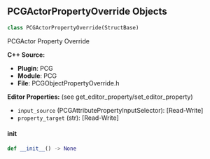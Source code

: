 ## PCGActorPropertyOverride Objects

```python
class PCGActorPropertyOverride(StructBase)
```

PCGActor Property Override

**C++ Source:**

- **Plugin**: PCG
- **Module**: PCG
- **File**: PCGObjectPropertyOverride.h

**Editor Properties:** (see get_editor_property/set_editor_property)

- ``input_source`` (PCGAttributePropertyInputSelector):  [Read-Write]
- ``property_target`` (str):  [Read-Write]

<a id="unreal.PCGActorPropertyOverride.__init__"></a>

#### __init__

```python
def __init__() -> None
```

<a id="unreal.PCGProjectionParams"></a>